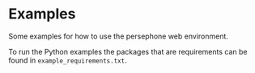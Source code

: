 # Examples

Some examples for how to use the persephone web environment.

To run the Python examples the packages that are requirements can be found in `example_requirements.txt`.